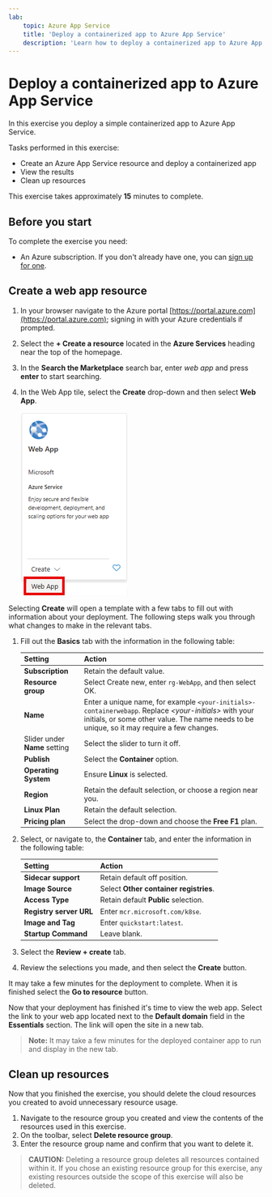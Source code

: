 ```yaml
---
lab:
    topic: Azure App Service
    title: 'Deploy a containerized app to Azure App Service'
    description: 'Learn how to deploy a containerized app to Azure App Service.'
---
```


# Deploy a containerized app to Azure App Service

In this exercise you deploy a simple containerized app to Azure App Service. 

Tasks performed in this exercise:

* Create an Azure App Service resource and deploy a containerized app
* View the results
* Clean up resources

This exercise takes approximately **15** minutes to complete.

## Before you start

To complete the exercise you need:

* An Azure subscription. If you don't already have one, you can [sign up for one](https://azure.microsoft.com/).

## Create a web app resource

1. In your browser navigate to the Azure portal [https://portal.azure.com](https://portal.azure.com); signing in with your Azure credentials if prompted.
1. Select the **+ Create a resource** located in the **Azure Services** heading near the top of the homepage. 
1. In the **Search the Marketplace** search bar, enter *web app* and press **enter** to start searching.
1. In the Web App tile, select the **Create** drop-down and then select **Web App**.

    ![Screenshot of the Web App tile.](./media/01/create-web-app-tile.png)

Selecting **Create** will open a template with a few tabs to fill out with information about your deployment. The following steps walk you through what changes to make in the relevant tabs.

1. Fill out the **Basics** tab with the information in the following table:

    | Setting | Action |
    |--|--|
    | **Subscription** | Retain the default value. |
    | **Resource group** | Select Create new, enter `rg-WebApp`, and then select OK. |
    | **Name** | Enter a unique name, for example `<your-initials>-containerwebapp`. Replace *\<your-initials>* with your initials, or some other value. The name needs to be unique, so it may require a few changes. |
    | Slider under **Name** setting | Select the slider to turn it off. |
    | **Publish** | Select the **Container** option. |
    | **Operating System** | Ensure **Linux** is selected. |
    | **Region** | Retain the default selection, or choose a region near you. |
    | **Linux Plan** | Retain the default selection. |
    | **Pricing plan** | Select the drop-down and choose the **Free F1** plan. |

1. Select, or navigate to, the **Container** tab, and enter the information in the following table:

    | Setting | Action |
    |--|--|
    | **Sidecar support** | Retain default off position. |
    | **Image Source** | Select **Other container registries**. |
    | **Access Type** | Retain default **Public** selection. |
    | **Registry server URL** | Enter `mcr.microsoft.com/k8se`. |
    | **Image and Tag** | Enter `quickstart:latest`. |
    | **Startup Command** | Leave blank. |

1. Select the **Review + create** tab.
1. Review the selections you made, and then select the **Create** button.

It may take a few minutes for the deployment to complete. When it is finished select the **Go to resource** button.

Now that your deployment has finished it's time to view the web app. Select the link to your web app located next to the **Default domain** field in the **Essentials** section. The link will open the site in a new tab.

>**Note:** It may take a few minutes for the deployed container app to run and display in the new tab.

## Clean up resources

Now that you finished the exercise, you should delete the cloud resources you created to avoid unnecessary resource usage.

1. Navigate to the resource group you created and view the contents of the resources used in this exercise.
1. On the toolbar, select **Delete resource group**.
1. Enter the resource group name and confirm that you want to delete it.

> **CAUTION:** Deleting a resource group deletes all resources contained within it. If you chose an existing resource group for this exercise, any existing resources outside the scope of this exercise will also be deleted.
